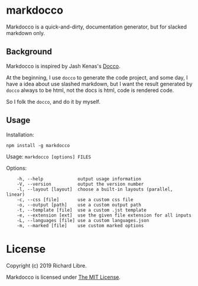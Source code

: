 # markdocco

Markdocco is a quick-and-dirty, documentation generator, but for slacked markdown only.

## Background

Markdocco is inspired by Jash Kenas's [Docco](http://jashkenas.github.com/docco/).

At the beginning, I use `docco` to generate the code project, and some day, I have
a idea about use slashed markdown, but I want the result generated by `docco` always to
be html, not the docs is html, code is rendered code.

So I folk the `docco`, and do it by myself.

## Usage

Installation:

```
npm install -g markdocco
```

Usage: `markdocco [options] FILES`

Options:

```
    -h, --help             output usage information
    -V, --version          output the version number
    -l, --layout [layout]  choose a built-in layouts (parallel, linear)
    -c, --css [file]       use a custom css file
    -o, --output [path]    use a custom output path
    -t, --template [file]  use a custom .jst template
    -e, --extension [ext]  use the given file extension for all inputs
    -L, --languages [file] use a custom languages.json
    -m, --marked [file]    use custom marked options
```

# License

Copyright (c) 2019 Richard Libre.

Markdocco is licensed under [The MIT License](LICENSE).
